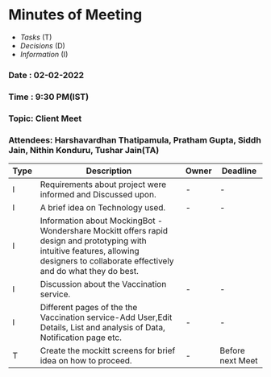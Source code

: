 # Minutes of Meeting

* *Tasks* (T)
* *Decisions* (D)
* *Information* (I)
 
### Date : 02-02-2022
### Time : 9:30 PM(IST)
### Topic: Client Meet
### Attendees: Harshavardhan Thatipamula, Pratham Gupta, Siddh Jain, Nithin Konduru, Tushar Jain(TA)

Type | Description | Owner | Deadline
---- | ---- | ---- | ----
I | Requirements about project were informed and Discussed upon. | - | -
I | A brief idea on Technology used. | - | -
I | Information about MockingBot - Wondershare Mockitt offers rapid design and prototyping with intuitive features, allowing designers to collaborate effectively and do what they do best.
I | Discussion about the Vaccination service. | - | -
I | Different pages of the the Vaccination service-Add User,Edit Details, List and analysis of Data, Notification page etc. | - | -
T | Create the mockitt screens for brief idea on how to proceed. | - | Before next Meet
